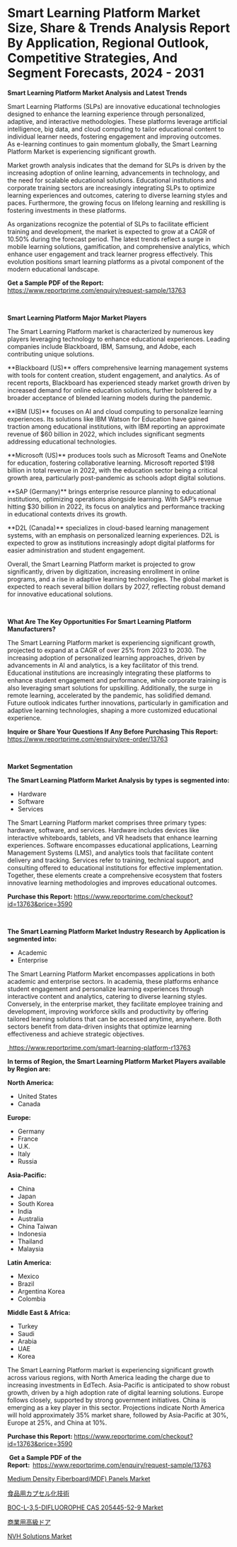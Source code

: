 <p><h1>Smart Learning Platform Market Size, Share & Trends Analysis Report By Application, Regional Outlook, Competitive Strategies, And Segment Forecasts, 2024 - 2031</h1></p><p><strong>Smart Learning Platform Market Analysis and Latest Trends</strong></p>
<p><p>Smart Learning Platforms (SLPs) are innovative educational technologies designed to enhance the learning experience through personalized, adaptive, and interactive methodologies. These platforms leverage artificial intelligence, big data, and cloud computing to tailor educational content to individual learner needs, fostering engagement and improving outcomes. As e-learning continues to gain momentum globally, the Smart Learning Platform Market is experiencing significant growth.</p><p>Market growth analysis indicates that the demand for SLPs is driven by the increasing adoption of online learning, advancements in technology, and the need for scalable educational solutions. Educational institutions and corporate training sectors are increasingly integrating SLPs to optimize learning experiences and outcomes, catering to diverse learning styles and paces. Furthermore, the growing focus on lifelong learning and reskilling is fostering investments in these platforms.</p><p>As organizations recognize the potential of SLPs to facilitate efficient training and development, the market is expected to grow at a CAGR of 10.50% during the forecast period. The latest trends reflect a surge in mobile learning solutions, gamification, and comprehensive analytics, which enhance user engagement and track learner progress effectively. This evolution positions smart learning platforms as a pivotal component of the modern educational landscape.</p></p>
<p><strong>Get a Sample PDF of the Report:&nbsp;</strong> <a href="https://www.reportprime.com/enquiry/request-sample/13763">https://www.reportprime.com/enquiry/request-sample/13763</a></p>
<p>&nbsp;</p>
<p><strong>Smart Learning Platform Major Market Players</strong></p>
<p><p>The Smart Learning Platform market is characterized by numerous key players leveraging technology to enhance educational experiences. Leading companies include Blackboard, IBM, Samsung, and Adobe, each contributing unique solutions.</p><p>**Blackboard (US)** offers comprehensive learning management systems with tools for content creation, student engagement, and analytics. As of recent reports, Blackboard has experienced steady market growth driven by increased demand for online education solutions, further bolstered by a broader acceptance of blended learning models during the pandemic.</p><p>**IBM (US)** focuses on AI and cloud computing to personalize learning experiences. Its solutions like IBM Watson for Education have gained traction among educational institutions, with IBM reporting an approximate revenue of $60 billion in 2022, which includes significant segments addressing educational technologies.</p><p>**Microsoft (US)** produces tools such as Microsoft Teams and OneNote for education, fostering collaborative learning. Microsoft reported $198 billion in total revenue in 2022, with the education sector being a critical growth area, particularly post-pandemic as schools adopt digital solutions.</p><p>**SAP (Germany)** brings enterprise resource planning to educational institutions, optimizing operations alongside learning. With SAP’s revenue hitting $30 billion in 2022, its focus on analytics and performance tracking in educational contexts drives its growth.</p><p>**D2L (Canada)** specializes in cloud-based learning management systems, with an emphasis on personalized learning experiences. D2L is expected to grow as institutions increasingly adopt digital platforms for easier administration and student engagement.</p><p>Overall, the Smart Learning Platform market is projected to grow significantly, driven by digitization, increasing enrollment in online programs, and a rise in adaptive learning technologies. The global market is expected to reach several billion dollars by 2027, reflecting robust demand for innovative educational solutions.</p></p>
<p>&nbsp;</p>
<p><strong>What Are The Key Opportunities For Smart Learning Platform Manufacturers?</strong></p>
<p><p>The Smart Learning Platform market is experiencing significant growth, projected to expand at a CAGR of over 25% from 2023 to 2030. The increasing adoption of personalized learning approaches, driven by advancements in AI and analytics, is a key facilitator of this trend. Educational institutions are increasingly integrating these platforms to enhance student engagement and performance, while corporate training is also leveraging smart solutions for upskilling. Additionally, the surge in remote learning, accelerated by the pandemic, has solidified demand. Future outlook indicates further innovations, particularly in gamification and adaptive learning technologies, shaping a more customized educational experience.</p></p>
<p><strong>Inquire or Share Your Questions If Any Before Purchasing This Report:</strong> <a href="https://www.reportprime.com/enquiry/pre-order/13763">https://www.reportprime.com/enquiry/pre-order/13763</a></p>
<p>&nbsp;</p>
<p><strong>Market Segmentation</strong></p>
<p><strong>The Smart Learning Platform Market Analysis by types is segmented into:</strong></p>
<p><ul><li>Hardware</li><li>Software</li><li>Services</li></ul></p>
<p><p>The Smart Learning Platform market comprises three primary types: hardware, software, and services. Hardware includes devices like interactive whiteboards, tablets, and VR headsets that enhance learning experiences. Software encompasses educational applications, Learning Management Systems (LMS), and analytics tools that facilitate content delivery and tracking. Services refer to training, technical support, and consulting offered to educational institutions for effective implementation. Together, these elements create a comprehensive ecosystem that fosters innovative learning methodologies and improves educational outcomes.</p></p>
<p><strong>Purchase this Report:&nbsp;</strong><a href="https://www.reportprime.com/checkout?id=13763&price=3590">https://www.reportprime.com/checkout?id=13763&price=3590</a></p>
<p>&nbsp;</p>
<p><strong>The Smart Learning Platform Market Industry Research by Application is segmented into:</strong></p>
<p><ul><li>Academic</li><li>Enterprise</li></ul></p>
<p><p>The Smart Learning Platform Market encompasses applications in both academic and enterprise sectors. In academia, these platforms enhance student engagement and personalize learning experiences through interactive content and analytics, catering to diverse learning styles. Conversely, in the enterprise market, they facilitate employee training and development, improving workforce skills and productivity by offering tailored learning solutions that can be accessed anytime, anywhere. Both sectors benefit from data-driven insights that optimize learning effectiveness and achieve strategic objectives.</p></p>
<p><a href="https://www.reportprime.com/smart-learning-platform-r13763">&nbsp;https://www.reportprime.com/smart-learning-platform-r13763</a></p>
<p><strong>In terms of Region, the Smart Learning Platform Market Players available by Region are:</strong></p>
<p>
    <p> <strong> North America: </strong>
        <ul>
            <li>United States</li>
            <li>Canada</li>
        </ul>
        </p> 
    <p> <strong> Europe: </strong>
        <ul>
            <li>Germany</li>
            <li>France</li>
            <li>U.K.</li>
            <li>Italy</li>
            <li>Russia</li>
        </ul>
        </p> 
    <p> <strong> Asia-Pacific: </strong>
        <ul>
            <li>China</li>
            <li>Japan</li>
            <li>South Korea</li>
            <li>India</li>
            <li>Australia</li>
            <li>China Taiwan</li>
            <li>Indonesia</li>
            <li>Thailand</li>
            <li>Malaysia</li>
        </ul>
        </p> 
    <p> <strong> Latin America: </strong>
        <ul>
            <li>Mexico</li>
            <li>Brazil</li>
            <li>Argentina Korea</li>
            <li>Colombia</li>
        </ul>
        </p> 
    <p> <strong> Middle East & Africa: </strong>
        <ul>
            <li>Turkey</li>
            <li>Saudi</li>
            <li>Arabia</li>
            <li>UAE</li>
            <li>Korea</li>
        </ul>
    </p>
    </p>
<p><p>The Smart Learning Platform market is experiencing significant growth across various regions, with North America leading the charge due to increasing investments in EdTech. Asia-Pacific is anticipated to show robust growth, driven by a high adoption rate of digital learning solutions. Europe follows closely, supported by strong government initiatives. China is emerging as a key player in this sector. Projections indicate North America will hold approximately 35% market share, followed by Asia-Pacific at 30%, Europe at 25%, and China at 10%.</p></p>
<p><strong>Purchase this Report: </strong><a href="https://www.reportprime.com/checkout?id=13763&price=3590">https://www.reportprime.com/checkout?id=13763&price=3590</a></p>
<p>&nbsp;<strong>Get a Sample PDF of the Report:&nbsp;&nbsp;</strong><a href="https://www.reportprime.com/enquiry/request-sample/13763">https://www.reportprime.com/enquiry/request-sample/13763</a></p>
<p><strong></strong></p>
<p><p><a href="https://issuu.com/reportprime-2/docs/medium-density-fiberboardmdf-panels_06c94a8f1f2127">Medium Density Fiberboard(MDF) Panels Market</a></p><p><a href="https://medium.com/@billyarton5656871/food-encapsulating-technology-market-%E3%81%AE%E3%82%B0%E3%83%AD%E3%83%BC%E3%83%90%E3%83%AB%E5%B8%82%E5%A0%B4%E6%A6%82%E8%A6%81%E3%81%AF-%E4%B8%96%E7%95%8C%E3%81%8A%E3%82%88%E3%81%B3%E4%B8%BB%E8%A6%81%E5%B8%82%E5%A0%B4%E3%81%AB%E3%81%8A%E3%81%91%E3%82%8B%E6%A5%AD%E7%95%8C%E3%81%AB%E5%BD%B1%E9%9F%BF%E3%82%92%E4%B8%8E%E3%81%88%E3%82%8B%E4%B8%BB%E8%A6%81%E3%81%AA%E3%83%88%E3%83%AC%E3%83%B3%E3%83%89%E3%81%AB%E3%81%A4%E3%81%84%E3%81%A6-%E7%8B%AC%E8%87%AA%E3%81%AE%E8%A6%96%E7%82%B9%E3%82%92%E6%8F%90%E4%BE%9B%E3%81%97%E3%81%BE%E3%81%99-11726d154097?postPublishedType=initial">食品用カプセル化技術</a></p><p><a href="https://medium.com/@lynchkunal821/the-global-boc-l-3-5-difluorophe-cas-205445-52-9-market-is-projected-to-experience-an-annual-363982211c92">BOC-L-3,5-DIFLUOROPHE CAS 205445-52-9 Market</a></p><p><a href="https://medium.com/@billyarton5656871/commercial-luxury-doors-market-%E3%81%AF-%E3%82%B3%E3%82%B9%E3%83%88%E7%AE%A1%E7%90%86%E3%81%A8%E5%8A%B9%E7%8E%87%E5%90%91%E4%B8%8A%E3%82%92%E5%84%AA%E5%85%88%E3%81%97%E3%81%BE%E3%81%99-%E3%81%95%E3%82%89%E3%81%AB-%E5%A0%B1%E5%91%8A%E6%9B%B8%E3%81%AF%E5%B8%82%E5%A0%B4%E3%81%AE%E9%9C%80%E8%A6%81%E9%9D%A2%E3%81%A8%E4%BE%9B%E7%B5%A6%E9%9D%A2%E3%81%AE%E4%B8%A1%E6%96%B9%E3%82%92%E3%82%AB%E3%83%90%E3%83%BC%E3%81%97%E3%81%A6%E3%81%84%E3%81%BE%E3%81%99-commercial-1f6ccda10f27?postPublishedType=initial">商業用高級ドア</a></p><p><a href="https://github.com/mabutironaldo/Market-Research-Report-List-6/blob/main/nvh-solutions-market.md">NVH Solutions Market</a></p></p>
